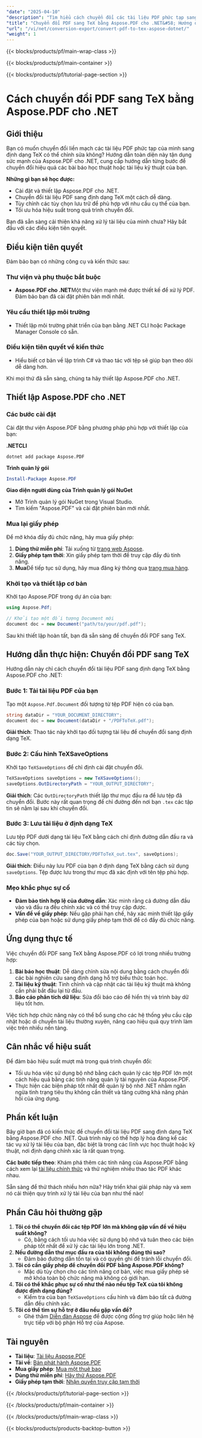```yaml
---
"date": "2025-04-10"
"description": "Tìm hiểu cách chuyển đổi các tài liệu PDF phức tạp sang định dạng TeX có thể chỉnh sửa bằng Aspose.PDF cho .NET. Hướng dẫn này bao gồm cài đặt, các bước chuyển đổi và tối ưu hóa hiệu suất."
"title": "Chuyển đổi PDF sang TeX bằng Aspose.PDF cho .NET&#58; Hướng dẫn toàn diện"
"url": "/vi/net/conversion-export/convert-pdf-to-tex-aspose-dotnet/"
"weight": 1
---
```


{{< blocks/products/pf/main-wrap-class >}}

{{< blocks/products/pf/main-container >}}

{{< blocks/products/pf/tutorial-page-section >}}


# Cách chuyển đổi PDF sang TeX bằng Aspose.PDF cho .NET

## Giới thiệu

Bạn có muốn chuyển đổi liền mạch các tài liệu PDF phức tạp của mình sang định dạng TeX có thể chỉnh sửa không? Hướng dẫn toàn diện này tận dụng sức mạnh của Aspose.PDF cho .NET, cung cấp hướng dẫn từng bước để chuyển đổi hiệu quả các bài báo học thuật hoặc tài liệu kỹ thuật của bạn. 

**Những gì bạn sẽ học được:**
- Cài đặt và thiết lập Aspose.PDF cho .NET.
- Chuyển đổi tài liệu PDF sang định dạng TeX một cách dễ dàng.
- Tùy chỉnh các tùy chọn lưu trữ để phù hợp với nhu cầu cụ thể của bạn.
- Tối ưu hóa hiệu suất trong quá trình chuyển đổi.

Bạn đã sẵn sàng cải thiện khả năng xử lý tài liệu của mình chưa? Hãy bắt đầu với các điều kiện tiên quyết.

## Điều kiện tiên quyết

Đảm bảo bạn có những công cụ và kiến thức sau:

### Thư viện và phụ thuộc bắt buộc
- **Aspose.PDF cho .NET**Một thư viện mạnh mẽ được thiết kế để xử lý PDF. Đảm bảo bạn đã cài đặt phiên bản mới nhất.
  
### Yêu cầu thiết lập môi trường
- Thiết lập môi trường phát triển của bạn bằng .NET CLI hoặc Package Manager Console có sẵn.

### Điều kiện tiên quyết về kiến thức
- Hiểu biết cơ bản về lập trình C# và thao tác với tệp sẽ giúp bạn theo dõi dễ dàng hơn.

Khi mọi thứ đã sẵn sàng, chúng ta hãy thiết lập Aspose.PDF cho .NET.

## Thiết lập Aspose.PDF cho .NET

### Các bước cài đặt

Cài đặt thư viện Aspose.PDF bằng phương pháp phù hợp với thiết lập của bạn:

**.NETCLI**
```shell
dotnet add package Aspose.PDF
```

**Trình quản lý gói**
```powershell
Install-Package Aspose.PDF
```

**Giao diện người dùng của Trình quản lý gói NuGet**
- Mở Trình quản lý gói NuGet trong Visual Studio.
- Tìm kiếm "Aspose.PDF" và cài đặt phiên bản mới nhất.

### Mua lại giấy phép

Để mở khóa đầy đủ chức năng, hãy mua giấy phép:
1. **Dùng thử miễn phí**: Tải xuống từ [trang web Aspose](https://releases.aspose.com/pdf/net/).
2. **Giấy phép tạm thời**: Xin giấy phép tạm thời để truy cập đầy đủ tính năng.
3. **Mua**Để tiếp tục sử dụng, hãy mua đăng ký thông qua [trang mua hàng](https://purchase.aspose.com/buy).

### Khởi tạo và thiết lập cơ bản

Khởi tạo Aspose.PDF trong dự án của bạn:
```csharp
using Aspose.Pdf;

// Khởi tạo một đối tượng Document mới
document doc = new Document("path/to/your/pdf.pdf");
```
Sau khi thiết lập hoàn tất, bạn đã sẵn sàng để chuyển đổi PDF sang TeX.

## Hướng dẫn thực hiện: Chuyển đổi PDF sang TeX

Hướng dẫn này chỉ cách chuyển đổi tài liệu PDF sang định dạng TeX bằng Aspose.PDF cho .NET:

### Bước 1: Tải tài liệu PDF của bạn

Tạo một `Aspose.Pdf.Document` đối tượng từ tệp PDF hiện có của bạn.
```csharp
string dataDir = "YOUR_DOCUMENT_DIRECTORY";
document doc = new Document(dataDir + "/PDFToTeX.pdf");
```
**Giải thích**: Thao tác này khởi tạo đối tượng tài liệu để chuyển đổi sang định dạng TeX.

### Bước 2: Cấu hình TeXSaveOptions

Khởi tạo `TeXSaveOptions` để chỉ định cài đặt chuyển đổi.
```csharp
TeXSaveOptions saveOptions = new TeXSaveOptions();
saveOptions.OutDirectoryPath = "YOUR_OUTPUT_DIRECTORY";
```
**Giải thích**: Các `OutDirectoryPath` thiết lập thư mục đầu ra để lưu tệp đã chuyển đổi. Bước này rất quan trọng để chỉ đường đến nơi bạn `.tex` các tập tin sẽ nằm lại sau khi chuyển đổi.

### Bước 3: Lưu tài liệu ở định dạng TeX

Lưu tệp PDF dưới dạng tài liệu TeX bằng cách chỉ định đường dẫn đầu ra và các tùy chọn.
```csharp
doc.Save("YOUR_OUTPUT_DIRECTORY/PDFToTeX_out.tex", saveOptions);
```
**Giải thích**: Điều này lưu PDF của bạn ở định dạng TeX bằng cách sử dụng `saveOptions`. Tệp được lưu trong thư mục đã xác định với tên tệp phù hợp.

### Mẹo khắc phục sự cố
- **Đảm bảo tính hợp lệ của đường dẫn**: Xác minh rằng cả đường dẫn đầu vào và đầu ra đều chính xác và có thể truy cập được.
- **Vấn đề về giấy phép**: Nếu gặp phải hạn chế, hãy xác minh thiết lập giấy phép của bạn hoặc sử dụng giấy phép tạm thời để có đầy đủ chức năng.

## Ứng dụng thực tế

Việc chuyển đổi PDF sang TeX bằng Aspose.PDF có lợi trong nhiều trường hợp:
1. **Bài báo học thuật**: Dễ dàng chỉnh sửa nội dung bằng cách chuyển đổi các bài nghiên cứu sang định dạng hỗ trợ biểu thức toán học.
2. **Tài liệu kỹ thuật**: Tinh chỉnh và cập nhật các tài liệu kỹ thuật mà không cần phải bắt đầu lại từ đầu.
3. **Báo cáo phân tích dữ liệu**: Sửa đổi báo cáo để hiển thị và trình bày dữ liệu tốt hơn.

Việc tích hợp chức năng này có thể bổ sung cho các hệ thống yêu cầu cập nhật hoặc di chuyển tài liệu thường xuyên, nâng cao hiệu quả quy trình làm việc trên nhiều nền tảng.

## Cân nhắc về hiệu suất

Để đảm bảo hiệu suất mượt mà trong quá trình chuyển đổi:
- Tối ưu hóa việc sử dụng bộ nhớ bằng cách quản lý các tệp PDF lớn một cách hiệu quả bằng các tính năng quản lý tài nguyên của Aspose.PDF.
- Thực hiện các biện pháp tốt nhất để quản lý bộ nhớ .NET nhằm ngăn ngừa tình trạng tiêu thụ không cần thiết và tăng cường khả năng phản hồi của ứng dụng.

## Phần kết luận

Bây giờ bạn đã có kiến thức để chuyển đổi tài liệu PDF sang định dạng TeX bằng Aspose.PDF cho .NET. Quá trình này có thể hợp lý hóa đáng kể các tác vụ xử lý tài liệu của bạn, đặc biệt là trong các lĩnh vực học thuật hoặc kỹ thuật, nơi định dạng chính xác là rất quan trọng.

**Các bước tiếp theo**: Khám phá thêm các tính năng của Aspose.PDF bằng cách xem lại [tài liệu chính thức](https://reference.aspose.com/pdf/net/) và thử nghiệm nhiều thao tác PDF khác nhau.

Sẵn sàng để thử thách nhiều hơn nữa? Hãy triển khai giải pháp này và xem nó cải thiện quy trình xử lý tài liệu của bạn như thế nào!

## Phần Câu hỏi thường gặp

1. **Tôi có thể chuyển đổi các tệp PDF lớn mà không gặp vấn đề về hiệu suất không?**
   - Có, bằng cách tối ưu hóa việc sử dụng bộ nhớ và tuân theo các biện pháp tốt nhất để xử lý các tài liệu lớn trong .NET.
2. **Nếu đường dẫn thư mục đầu ra của tôi không đúng thì sao?**
   - Đảm bảo đường dẫn tồn tại và có quyền ghi để tránh lỗi chuyển đổi.
3. **Tôi có cần giấy phép để chuyển đổi PDF bằng Aspose.PDF không?**
   - Mặc dù tùy chọn cho các tính năng cơ bản, việc mua giấy phép sẽ mở khóa toàn bộ chức năng mà không có giới hạn.
4. **Tôi có thể khắc phục sự cố như thế nào nếu tệp TeX của tôi không được định dạng đúng?**
   - Kiểm tra của bạn `TeXSaveOptions` cấu hình và đảm bảo tất cả đường dẫn đều chính xác.
5. **Tôi có thể tìm sự hỗ trợ ở đâu nếu gặp vấn đề?**
   - Ghé thăm [Diễn đàn Aspose](https://forum.aspose.com/c/pdf/10) để được cộng đồng trợ giúp hoặc liên hệ trực tiếp với bộ phận Hỗ trợ của Aspose.

## Tài nguyên
- **Tài liệu**: [Tài liệu Aspose.PDF](https://reference.aspose.com/pdf/net/)
- **Tải về**: [Bản phát hành Aspose.PDF](https://releases.aspose.com/pdf/net/)
- **Mua giấy phép**: [Mua một thuê bao](https://purchase.aspose.com/buy)
- **Dùng thử miễn phí**: [Hãy thử Aspose.PDF](https://releases.aspose.com/pdf/net/)
- **Giấy phép tạm thời**: [Nhận quyền truy cập tạm thời](https://purchase.aspose.com/temporary-license/)

{{< /blocks/products/pf/tutorial-page-section >}}

{{< /blocks/products/pf/main-container >}}

{{< /blocks/products/pf/main-wrap-class >}}

{{< blocks/products/products-backtop-button >}}
